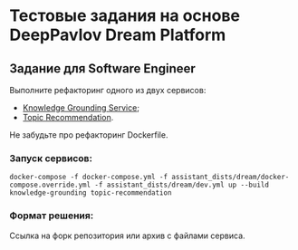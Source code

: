 #  Тестовые задания на основе DeepPavlov Dream Platform

## Задание для Software Engineer 

Выполните рефакторинг одного из двух сервисов:

- [Knowledge Grounding Service](https://github.com/deepmipt/dream/tree/dev/services/knowledge_grounding);
- [Topic Recommendation](https://github.com/deepmipt/dream/tree/dev/annotators/topic_recommendation).

Не забудьте про рефакторинг Dockerfile.

### Запуск сервисов:

```commandline
docker-compose -f docker-compose.yml -f assistant_dists/dream/docker-compose.override.yml -f assistant_dists/dream/dev.yml up --build knowledge-grounding topic-recommendation
```

### Формат решения:

Ссылка на форк репозитория или архив с файлами сервиса.
